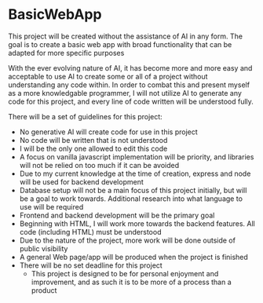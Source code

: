 # BasicWebApp
 This project will be created without the assistance of AI in any form. The goal is to create a basic web app with broad functionality that can be adapted for more specific purposes

With the ever evolving nature of AI, it has become more and more easy and acceptable to use AI to create some or all of a project without understanding any code within. In order to combat this and present myself as a more knowledgable programmer, I will not utilize AI to generate any code for this project, and every line of code written will be understood fully.

There will be a set of guidelines for this project:
- No generative AI will create code for use in this project
- No code will be written that is not understood
- I will be the only one allowed to edit this code
- A focus on vanilla javascript implementation will be priority, and libraries will not be relied on too much if it can be avoided
- Due to my current knowledge at the time of creation, express and node will be used for backend development
- Database setup will not be a main focus of this project initially, but will be a goal to work towards. Additional research into what language to use will be required
- Frontend and backend development will be the primary goal
- Beginning with HTML, I will work more towards the backend features. All code (including HTML) must be understood
- Due to the nature of the project, more work will be done outside of public visibility
- A general Web page/app will be produced when the project is finished
- There will be no set deadline for this project
    - This project is designed to be for personal enjoyment and improvement, and as such it is to be more of a process than a product
